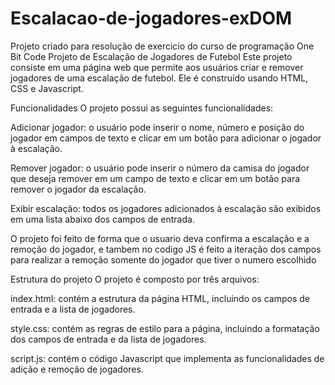 # Escalacao-de-jogadores-exDOM
Projeto criado para resolução de exercicio do curso de programação One Bit Code
Projeto de Escalação de Jogadores de Futebol
Este projeto consiste em uma página web que permite aos usuários criar e remover jogadores de uma escalação de futebol. Ele é construído usando HTML, CSS e Javascript.

Funcionalidades
O projeto possui as seguintes funcionalidades:

Adicionar jogador: o usuário pode inserir o nome, número e posição do jogador em campos de texto e clicar em um botão para adicionar o jogador à escalação.

Remover jogador: o usuário pode inserir o número da camisa do jogador que deseja remover em um campo de texto e clicar em um botão para remover o jogador da escalação.

Exibir escalação: todos os jogadores adicionados à escalação são exibidos em uma lista abaixo dos campos de entrada.

O projeto foi feito de forma que o usuario deva confirma a escalação e a remoção do jogador, e tambem no codigo JS é feito a iteração dos campos para realizar a remoção somente do jogador que tiver o numero escolhido

Estrutura do projeto
O projeto é composto por três arquivos:

index.html: contém a estrutura da página HTML, incluindo os campos de entrada e a lista de jogadores.

style.css: contém as regras de estilo para a página, incluindo a formatação dos campos de entrada e da lista de jogadores.

script.js: contém o código Javascript que implementa as funcionalidades de adição e remoção de jogadores.



